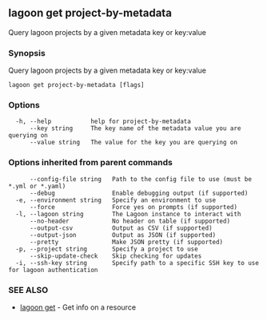 ## lagoon get project-by-metadata

Query lagoon projects by a given metadata key or key:value

### Synopsis

Query lagoon projects by a given metadata key or key:value

```
lagoon get project-by-metadata [flags]
```

### Options

```
  -h, --help           help for project-by-metadata
      --key string     The key name of the metadata value you are querying on
      --value string   The value for the key you are querying on
```

### Options inherited from parent commands

```
      --config-file string   Path to the config file to use (must be *.yml or *.yaml)
      --debug                Enable debugging output (if supported)
  -e, --environment string   Specify an environment to use
      --force                Force yes on prompts (if supported)
  -l, --lagoon string        The Lagoon instance to interact with
      --no-header            No header on table (if supported)
      --output-csv           Output as CSV (if supported)
      --output-json          Output as JSON (if supported)
      --pretty               Make JSON pretty (if supported)
  -p, --project string       Specify a project to use
      --skip-update-check    Skip checking for updates
  -i, --ssh-key string       Specify path to a specific SSH key to use for lagoon authentication
```

### SEE ALSO

* [lagoon get](lagoon_get.md)	 - Get info on a resource

